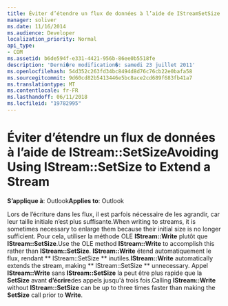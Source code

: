 ```yaml
---
title: Éviter d’étendre un flux de données à l’aide de IStreamSetSize
manager: soliver
ms.date: 11/16/2014
ms.audience: Developer
localization_priority: Normal
api_type:
- COM
ms.assetid: b6de594f-e331-4421-956b-86ee0b5518fe
description: 'Derni�re modification�: samedi 23 juillet 2011'
ms.openlocfilehash: 54d352c263fd34bc8494d8d76c76cb22e0bafa58
ms.sourcegitcommit: 9d60cd82b5413446e5bc8ace2cd689f683fb41a7
ms.translationtype: MT
ms.contentlocale: fr-FR
ms.lasthandoff: 06/11/2018
ms.locfileid: "19782995"
---
```

# <a name="avoiding-using-istreamsetsize-to-extend-a-stream"></a><span data-ttu-id="a9143-103">Éviter d’étendre un flux de données à l’aide de IStream::SetSize</span><span class="sxs-lookup"><span data-stu-id="a9143-103">Avoiding Using IStream::SetSize to Extend a Stream</span></span>

  
  
<span data-ttu-id="a9143-104">**S’applique à**: Outlook</span><span class="sxs-lookup"><span data-stu-id="a9143-104">**Applies to**: Outlook</span></span> 
  
<span data-ttu-id="a9143-105">Lors de l’écriture dans les flux, il est parfois nécessaire de les agrandir, car leur taille initiale n’est plus suffisante.</span><span class="sxs-lookup"><span data-stu-id="a9143-105">When writing to streams, it is sometimes necessary to enlarge them because their initial size is no longer sufficient.</span></span> <span data-ttu-id="a9143-106">Pour cela, utiliser la méthode OLE **IStream::Write** plutôt que **IStream::SetSize**.</span><span class="sxs-lookup"><span data-stu-id="a9143-106">Use the OLE method **IStream::Write** to accomplish this rather than **IStream::SetSize**.</span></span> <span data-ttu-id="a9143-107">**IStream::Write** étend automatiquement le flux, rendant ** IStream::SetSize ** inutiles.</span><span class="sxs-lookup"><span data-stu-id="a9143-107">**IStream::Write** automatically extends the stream, making ** IStream::SetSize ** unnecessary.</span></span> <span data-ttu-id="a9143-108">Appel **IStream::Write** sans **IStream::SetSize** la peut être plus rapide que la **SetSize** avant **d’écrire**des appels jusqu'à trois fois.</span><span class="sxs-lookup"><span data-stu-id="a9143-108">Calling **IStream::Write** without **IStream::SetSize** can be up to three times faster than making the **SetSize** call prior to **Write**.</span></span>
  

